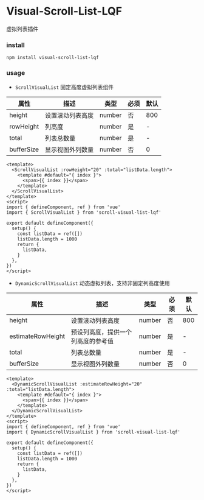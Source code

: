 # Visual-Scroll-List-LQF

虚拟列表插件

### install

```
npm install visual-scroll-list-lqf
```

### usage

- `ScrollVisualList` 固定高度虚拟列表组件

| 属性       | 描述             | 类型   | 必须 | 默认 |
| ---------- | ---------------- | ------ | ---- | ---- |
| height     | 设置滚动列表高度 | number | 否   | 800  |
| rowHeight  | 列高度           | number | 是   | -    |
| total      | 列表总数量       | number | 是   | -    |
| bufferSize | 显示视图外列数量 | number | 否   | 0    |

```vue
<template>
  <ScrollVisualList :rowHeight="20" :total="listData.length">
    <template #default="{ index }">
      <span>{{ index }}</span>
    </template>
  </ScrollVisualList>
</template>
<script>
import { defineComponent, ref } from 'vue'
import { ScrollVisualList } from 'scroll-visual-list-lqf'

export default defineComponent({
  setup() {
    const listData = ref([])
    listData.length = 1000
    return {
      listData,
    }
  },
})
</script>
```

- `DynamicScrollVisualList` 动态虚拟列表，支持非固定列高度使用

| 属性              | 描述                               | 类型   | 必须 | 默认 |
| ----------------- | ---------------------------------- | ------ | ---- | ---- |
| height            | 设置滚动列表高度                   | number | 否   | 800  |
| estimateRowHeight | 预设列高度，提供一个列高度的参考值 | number | 是   | -    |
| total             | 列表总数量                         | number | 是   | -    |
| bufferSize        | 显示视图外列数量                   | number | 否   | 0    |

```vue
<template>
  <DynamicScrollVisualList :estimateRowHeight="20" :total="listData.length">
    <template #default="{ index }">
      <span>{{ index }}</span>
    </template>
  </DynamicScrollVisualList>
</template>
<script>
import { defineComponent, ref } from 'vue'
import { DynamicScrollVisualList } from 'scroll-visual-list-lqf'

export default defineComponent({
  setup() {
    const listData = ref([])
    listData.length = 1000
    return {
      listData,
    }
  },
})
</script>
```
